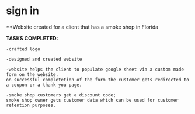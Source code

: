 # sign in
**Website created for a client that has a smoke shop in Florida


**TASKS COMPLETED:**
                                
    -crafted logo

    -designed and created website

    -website helps the client to populate google sheet via a custom made form on the website. 
    on successful completetion of the form the customer gets redirected to a coupon or a thank you page.

    -smoke shop customers get a discount code;
    smoke shop owner gets customer data which can be used for customer retention purposes.
